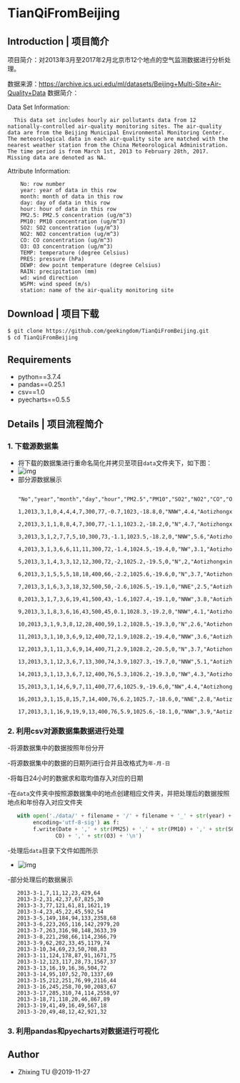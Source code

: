 # TianQiFromBeijing

## Introduction | 项目简介

项目简介：对2013年3月至2017年2月北京市12个地点的空气监测数据进行分析处理。

数据来源：https://archive.ics.uci.edu/ml/datasets/Beijing+Multi-Site+Air-Quality+Data
数据简介：

Data Set Information:

```angular2
  This data set includes hourly air pollutants data from 12 nationally-controlled air-quality monitoring sites. The air-quality data are from the Beijing Municipal Environmental Monitoring Center. The meteorological data in each air-quality site are matched with the nearest weather station from the China Meteorological Administration. The time period is from March 1st, 2013 to February 28th, 2017. Missing data are denoted as NA.
```

Attribute Information:

```angular2
    No: row number
    year: year of data in this row
    month: month of data in this row
    day: day of data in this row
    hour: hour of data in this row
    PM2.5: PM2.5 concentration (ug/m^3)
    PM10: PM10 concentration (ug/m^3)
    SO2: SO2 concentration (ug/m^3)
    NO2: NO2 concentration (ug/m^3)
    CO: CO concentration (ug/m^3)
    O3: O3 concentration (ug/m^3)
    TEMP: temperature (degree Celsius)
    PRES: pressure (hPa)
    DEWP: dew point temperature (degree Celsius)
    RAIN: precipitation (mm)
    wd: wind direction
    WSPM: wind speed (m/s)
    station: name of the air-quality monitoring site
```

## Download | 项目下载

```bash
$ git clone https://github.com/geekingdom/TianQiFromBeijing.git
$ cd TianQiFromBeijing
```

## Requirements

- python==3.7.4
- pandas==0.25.1
- csv==1.0
- pyecharts==0.5.5

## Details | 项目流程简介

### 1. 下载源数据集

- 将下载的数据集进行重命名简化并拷贝至项目```data```文件夹下，如下图：
- ![img](./images/ShortCut_1.png)
- 部分源数据展示
  ```angular2
    "No","year","month","day","hour","PM2.5","PM10","SO2","NO2","CO","O3","TEMP","PRES","DEWP","RAIN","wd","WSPM","station"
    1,2013,3,1,0,4,4,4,7,300,77,-0.7,1023,-18.8,0,"NNW",4.4,"Aotizhongxin"
    2,2013,3,1,1,8,8,4,7,300,77,-1.1,1023.2,-18.2,0,"N",4.7,"Aotizhongxin"
    3,2013,3,1,2,7,7,5,10,300,73,-1.1,1023.5,-18.2,0,"NNW",5.6,"Aotizhongxin"
    4,2013,3,1,3,6,6,11,11,300,72,-1.4,1024.5,-19.4,0,"NW",3.1,"Aotizhongxin"
    5,2013,3,1,4,3,3,12,12,300,72,-2,1025.2,-19.5,0,"N",2,"Aotizhongxin"
    6,2013,3,1,5,5,5,18,18,400,66,-2.2,1025.6,-19.6,0,"N",3.7,"Aotizhongxin"
    7,2013,3,1,6,3,3,18,32,500,50,-2.6,1026.5,-19.1,0,"NNE",2.5,"Aotizhongxin"
    8,2013,3,1,7,3,6,19,41,500,43,-1.6,1027.4,-19.1,0,"NNW",3.8,"Aotizhongxin"
    9,2013,3,1,8,3,6,16,43,500,45,0.1,1028.3,-19.2,0,"NNW",4.1,"Aotizhongxin"
    10,2013,3,1,9,3,8,12,28,400,59,1.2,1028.5,-19.3,0,"N",2.6,"Aotizhongxin"
    11,2013,3,1,10,3,6,9,12,400,72,1.9,1028.2,-19.4,0,"NNW",3.6,"Aotizhongxin"
    12,2013,3,1,11,3,6,9,14,400,71,2.9,1028.2,-20.5,0,"N",3.7,"Aotizhongxin"
    13,2013,3,1,12,3,6,7,13,300,74,3.9,1027.3,-19.7,0,"NNW",5.1,"Aotizhongxin"
    14,2013,3,1,13,3,6,7,12,400,76,5.3,1026.2,-19.3,0,"NW",4.3,"Aotizhongxin"
    15,2013,3,1,14,6,9,7,11,400,77,6,1025.9,-19.6,0,"NW",4.4,"Aotizhongxin"
    16,2013,3,1,15,8,15,7,14,400,76,6.2,1025.7,-18.6,0,"NNE",2.8,"Aotizhongxin"
    17,2013,3,1,16,9,19,9,13,400,76,5.9,1025.6,-18.1,0,"NNW",3.9,"Aotizhongxin"
  ```

### 2. 利用csv对源数据集数据进行处理

-将源数据集中的数据按照年份分开

-将源数据集中的数据的日期列进行合并且改格式为```年-月-日```

-将每日24小时的数据求和取均值存入对应的日期

-在```data```文件夹中按照源数据集中的地点创建相应文件夹，并把处理后的数据按照地点和年份存入对应文件夹
  
  ```python
     with open('./data/' + filename + '/' + filename + '_' + str(year) + '.csv', 'a+',
          encoding='utf-8-sig') as f:
          f.write(Date + ',' + str(PM25) + ',' + str(PM10) + ',' + str(SO2) + ',' + str(NO2) + ',' + str(
                 CO) + ',' + str(O3) + '\n')
  ```
 -处理后```data```目录下文件如图所示
 - ![img](./images/ShortCut_2.png)
 
 -部分处理后的数据展示
 ```angular2
    2013-3-1,7,11,12,23,429,64
    2013-3-2,31,42,37,67,825,30
    2013-3-3,77,121,61,81,1621,19
    2013-3-4,23,45,22,45,592,54
    2013-3-5,149,184,94,133,2358,68
    2013-3-6,223,265,116,142,2979,20
    2013-3-7,263,316,98,148,3633,39
    2013-3-8,221,298,66,114,2366,79
    2013-3-9,62,202,33,45,1179,74
    2013-3-10,34,69,23,50,708,83
    2013-3-11,124,178,87,91,1671,75
    2013-3-12,123,117,28,73,1567,37
    2013-3-13,16,19,16,36,504,72
    2013-3-14,95,107,52,70,1337,69
    2013-3-15,212,251,76,99,2116,44
    2013-3-16,245,258,70,90,2083,67
    2013-3-17,285,310,74,114,2558,97
    2013-3-18,71,118,20,46,867,89
    2013-3-19,41,49,16,49,567,18
    2013-3-20,49,48,12,42,921,32
  ```
  
### 3. 利用pandas和pyecharts对数据进行可视化

## Author

- Zhixing TU @2019-11-27
